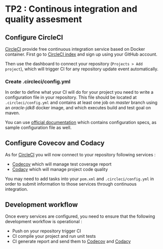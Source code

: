 # TP2 : Continous integration and quality assesment

## Configure CircleCI

[CircleCI](https://circleci.com/) provide free continuous integration service based on Docker container.
First go to [CircleCI index](https://circleci.com/) and sign up using your GitHub account.

Then use the dashboard to connect your repository (``Projects > Add project``), which will trigger CI for any repository
update event automatically.

### Create .circleci/config.yml

In order to define what your CI will do for your project you need to write a configuration file in your repository.
This file should be located at ``.circleci/config.yml`` and contains at least one job on *master* branch using
an *oracle-jdk8* docker image, and which executes build and test goal on maven.

You can use [official documentation](https://circleci.com/docs/2.0/) which contains configuration specs, as sample
configuration file as well.

## Configure Covecov and Codacy

As for [CircleCI](https://circleci.com/) you will now connect to your repository following services :

- [Codecov](https://codecov.io) which will manage test coverage report
- [Codacy](https://www.codacy.com/) which will manage project code quality

You may need to add tasks into your ``pom.xml`` and ``.circleci/config.yml`` in order to submit information
to those services through continuous integration.

## Development workflow

Once every services are configured, you need to ensure that the following development workflow is operational :

- Push on your repository trigger CI
- CI compile your project and run unit tests
- CI generate report and send them to [Codecov](https://codecov.io) and [Codacy](https://www.codacy.com/)

